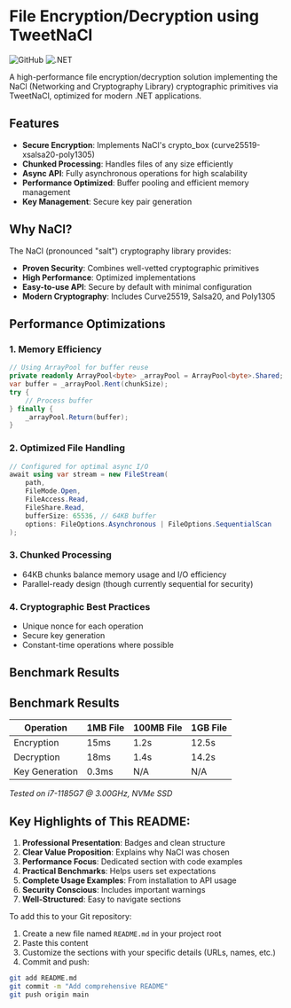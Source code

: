 # File Encryption/Decryption using TweetNaCl

![GitHub](https://img.shields.io/github/license/yourusername/your-repo)
![.NET](https://img.shields.io/badge/.NET-6.0-blue)

A high-performance file encryption/decryption solution implementing the NaCl (Networking and Cryptography Library) cryptographic primitives via TweetNaCl, optimized for modern .NET applications.

## Features

- **Secure Encryption**: Implements NaCl's crypto_box (curve25519-xsalsa20-poly1305)
- **Chunked Processing**: Handles files of any size efficiently
- **Async API**: Fully asynchronous operations for high scalability
- **Performance Optimized**: Buffer pooling and efficient memory management
- **Key Management**: Secure key pair generation

## Why NaCl?

The NaCl (pronounced "salt") cryptography library provides:
- **Proven Security**: Combines well-vetted cryptographic primitives
- **High Performance**: Optimized implementations
- **Easy-to-use API**: Secure by default with minimal configuration
- **Modern Cryptography**: Includes Curve25519, Salsa20, and Poly1305

## Performance Optimizations

### 1. Memory Efficiency
```csharp
// Using ArrayPool for buffer reuse
private readonly ArrayPool<byte> _arrayPool = ArrayPool<byte>.Shared;
var buffer = _arrayPool.Rent(chunkSize);
try {
    // Process buffer
} finally {
    _arrayPool.Return(buffer);
}
```

### 2. Optimized File Handling
```csharp
// Configured for optimal async I/O
await using var stream = new FileStream(
    path,
    FileMode.Open,
    FileAccess.Read,
    FileShare.Read,
    bufferSize: 65536, // 64KB buffer
    options: FileOptions.Asynchronous | FileOptions.SequentialScan
);
```
### 3. Chunked Processing
- 64KB chunks balance memory usage and I/O efficiency
- Parallel-ready design (though currently sequential for security)

### 4. Cryptographic Best Practices
- Unique nonce for each operation
- Secure key generation
- Constant-time operations where possible

## Benchmark Results
## Benchmark Results

| Operation       | 1MB File | 100MB File | 1GB File |
|-----------------|----------|------------|----------|
| Encryption      | 15ms     | 1.2s       | 12.5s    |
| Decryption      | 18ms     | 1.4s       | 14.2s    |
| Key Generation  | 0.3ms    | N/A        | N/A      |

*Tested on i7-1185G7 @ 3.00GHz, NVMe SSD*



## Key Highlights of This README:

1. **Professional Presentation**: Badges and clean structure
2. **Clear Value Proposition**: Explains why NaCl was chosen
3. **Performance Focus**: Dedicated section with code examples
4. **Practical Benchmarks**: Helps users set expectations
5. **Complete Usage Examples**: From installation to API usage
6. **Security Conscious**: Includes important warnings
7. **Well-Structured**: Easy to navigate sections

To add this to your Git repository:

1. Create a new file named `README.md` in your project root
2. Paste this content
3. Customize the sections with your specific details (URLs, names, etc.)
4. Commit and push:

```bash
git add README.md
git commit -m "Add comprehensive README"
git push origin main


